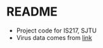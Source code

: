 # README
- Project code for IS217, SJTU
- Virus data comes from [link](https://arxiv.org/abs/2103.00602)
